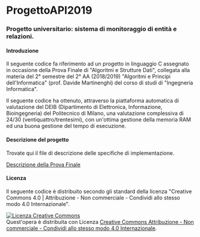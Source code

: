 # ProgettoAPI2019
<h3>Progetto universitario: sistema di monitoraggio di entità e relazioni.</h3>

<h4>Introduzione</h4>
<p>Il seguente codice fa riferimento ad un progetto in linguaggio C assegnato in occasione della Prova Finale di "Algoritmi e Strutture Dati", collegata alla materia del 2° semestre del 2° AA (2018/2019) "Algoritmi e Principi dell'Informatica" (prof. Davide Martinenghi) del corso di studi di "Ingegneria Informatica".</p>
<p>Il seguente codice ha ottenuto, attraverso la piattaforma automatica di valutazione del DEIB (Dipartimento di Elettronica, Informazione, Bioingegneria) del Politecnico di Milano, una valutazione complessiva di 24/30 (ventiquattro/trentesimi), con un'ottima gestione della memoria RAM ed una buona gestione del tempo di esecuzione.</p>

<h4>Descrizione del progetto</h4>
<p>Trovate qui il file di descrizione delle specifiche di implementazione.</p>
<a href="https://martinenghi.faculty.polimi.it/courses/api/ProvaFinale2019.pdf" target="_blank">Descrizione della Prova Finale</a>

<h4>Licenza</h4>
<p>Il seguente codice è distribuito secondo gli standard della licenza "Creative Commons 4.0 | Attribuzione - Non commerciale - Condividi allo stesso modo 4.0 Internazionale".</p>

<a rel="license" href="http://creativecommons.org/licenses/by-nc-sa/4.0/"><img alt="Licenza Creative Commons" style="border-width:0" src="https://i.creativecommons.org/l/by-nc-sa/4.0/88x31.png" /></a><br />Quest'opera è distribuita con Licenza <a rel="license" href="http://creativecommons.org/licenses/by-nc-sa/4.0/">Creative Commons Attribuzione - Non commerciale - Condividi allo stesso modo 4.0 Internazionale</a>.
